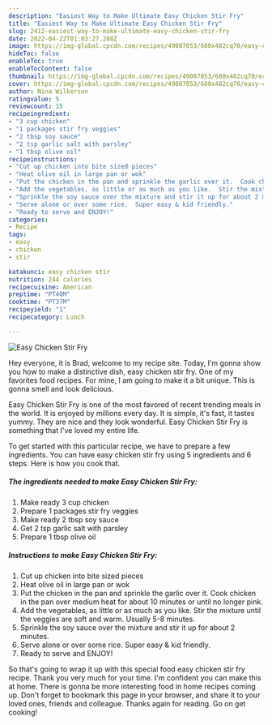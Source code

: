 ```yaml
---
description: "Easiest Way to Make Ultimate Easy Chicken Stir Fry"
title: "Easiest Way to Make Ultimate Easy Chicken Stir Fry"
slug: 2412-easiest-way-to-make-ultimate-easy-chicken-stir-fry
date: 2022-04-22T01:03:27.288Z
image: https://img-global.cpcdn.com/recipes/49087053/680x482cq70/easy-chicken-stir-fry-recipe-main-photo.jpg
hideToc: false
enableToc: true
enableTocContent: false
thumbnail: https://img-global.cpcdn.com/recipes/49087053/680x482cq70/easy-chicken-stir-fry-recipe-main-photo.jpg
cover: https://img-global.cpcdn.com/recipes/49087053/680x482cq70/easy-chicken-stir-fry-recipe-main-photo.jpg
author: Nina Wilkerson
ratingvalue: 5
reviewcount: 15
recipeingredient:
- "3 cup chicken"
- "1 packages stir fry veggies"
- "2 tbsp soy sauce"
- "2 tsp garlic salt with parsley"
- "1 tbsp olive oil"
recipeinstructions:
- "Cut up chicken into bite sized pieces"
- "Heat olive oil in large pan or wok"
- "Put the chicken in the pan and sprinkle the garlic over it.  Cook chicken in the pan over medium heat for about 10 minutes or until no longer pink."
- "Add the vegetables, as little or as much as you like.  Stir the mixture until the veggies are soft and warm.  Usually 5-8 minutes."
- "Sprinkle the soy sauce over the mixture and stir it up for about 2 minutes."
- "Serve alone or over some rice.  Super easy & kid friendly."
- "Ready to serve and ENJOY!"
categories:
- Recipe
tags:
- easy
- chicken
- stir

katakunci: easy chicken stir 
nutrition: 244 calories
recipecuisine: American
preptime: "PT40M"
cooktime: "PT37M"
recipeyield: "1"
recipecategory: Lunch

---
```



![Easy Chicken Stir Fry](https://img-global.cpcdn.com/recipes/49087053/680x482cq70/easy-chicken-stir-fry-recipe-main-photo.jpg)

Hey everyone, it is Brad, welcome to my recipe site. Today, I'm gonna show you how to make a distinctive dish, easy chicken stir fry. One of my favorites food recipes. For mine, I am going to make it a bit unique. This is gonna smell and look delicious.

Easy Chicken Stir Fry is one of the most favored of recent trending meals in the world. It is enjoyed by millions every day. It is simple, it's fast, it tastes yummy. They are nice and they look wonderful. Easy Chicken Stir Fry is something that I've loved my entire life.




To get started with this particular recipe, we have to prepare a few ingredients. You can have easy chicken stir fry using 5 ingredients and 6 steps. Here is how you cook that.

<!--inarticleads1-->

##### The ingredients needed to make Easy Chicken Stir Fry:

1. Make ready 3 cup chicken
1. Prepare 1 packages stir fry veggies
1. Make ready 2 tbsp soy sauce
1. Get 2 tsp garlic salt with parsley
1. Prepare 1 tbsp olive oil




<!--inarticleads2-->

##### Instructions to make Easy Chicken Stir Fry:

1. Cut up chicken into bite sized pieces
1. Heat olive oil in large pan or wok
1. Put the chicken in the pan and sprinkle the garlic over it.  Cook chicken in the pan over medium heat for about 10 minutes or until no longer pink.
1. Add the vegetables, as little or as much as you like.  Stir the mixture until the veggies are soft and warm.  Usually 5-8 minutes.
1. Sprinkle the soy sauce over the mixture and stir it up for about 2 minutes.
1. Serve alone or over some rice.  Super easy & kid friendly.
1. Ready to serve and ENJOY!



So that's going to wrap it up with this special food easy chicken stir fry recipe. Thank you very much for your time. I'm confident you can make this at home. There is gonna be more interesting food in home recipes coming up. Don't forget to bookmark this page in your browser, and share it to your loved ones, friends and colleague. Thanks again for reading. Go on get cooking!
